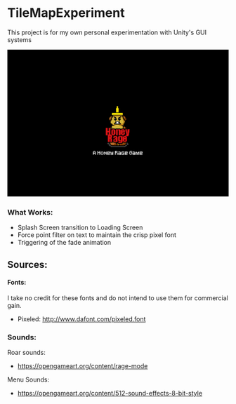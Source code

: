 # TileMapExperiment
This project is for my own personal experimentation with Unity's GUI systems

![Splash](https://github.com/dondbui/personal-projects/raw/master/ugui-experiments/Screenshots/splash01.gif)

### What Works:
- Splash Screen transition to Loading Screen
- Force point filter on text to maintain the crisp pixel font
- Triggering of the fade animation 

## Sources:

#### Fonts:
I take no credit for these fonts and do not intend to use them for commercial gain. 
- Pixeled:  http://www.dafont.com/pixeled.font

### Sounds:
Roar sounds:
- https://opengameart.org/content/rage-mode

Menu Sounds:
- https://opengameart.org/content/512-sound-effects-8-bit-style

